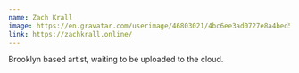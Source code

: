 ```yaml
---
name: Zach Krall
image: https://en.gravatar.com/userimage/46803021/4bc6ee3ad0727e8a4bed56ea1fda9fff.jpg?size=800
link: https://zachkrall.online/
---
```


Brooklyn based artist, waiting to be uploaded to the cloud.
